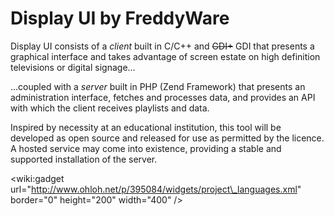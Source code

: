 # Display UI by FreddyWare #

Display UI consists of a _client_ built in C/C++ and ~~GDI+~~ GDI that presents a graphical interface and takes advantage of screen estate on high definition televisions or digital signage…

…coupled with a _server_ built in PHP (Zend Framework) that presents an administration interface, fetches and processes data, and provides an API with which the client receives playlists and data.

Inspired by necessity at an educational institution, this tool will be developed as open source and released for use as permitted by the licence. A hosted service may come into existence, providing a stable and supported installation of the server.

&lt;wiki:gadget url="http://www.ohloh.net/p/395084/widgets/project\_languages.xml" border="0" height="200" width="400" /&gt;